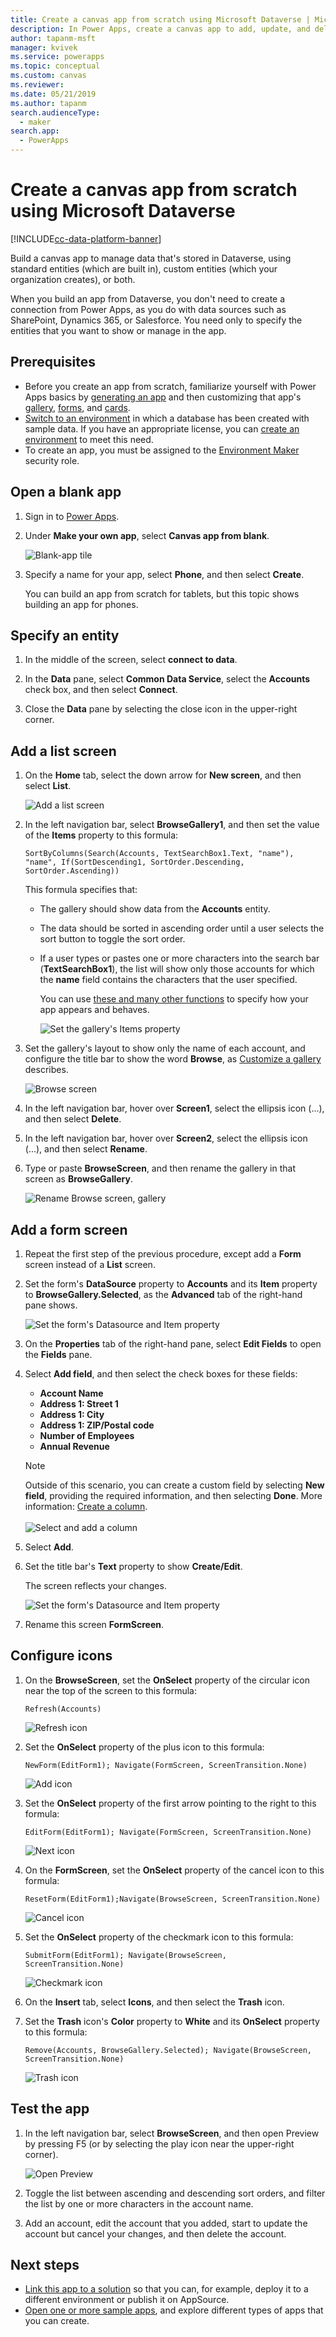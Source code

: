 ```yaml
---
title: Create a canvas app from scratch using Microsoft Dataverse | Microsoft Docs
description: In Power Apps, create a canvas app to add, update, and delete records in Microsoft Dataverse.
author: tapanm-msft
manager: kvivek
ms.service: powerapps
ms.topic: conceptual
ms.custom: canvas
ms.reviewer: 
ms.date: 05/21/2019
ms.author: tapanm
search.audienceType: 
  - maker
search.app: 
  - PowerApps
---
```

# Create a canvas app from scratch using Microsoft Dataverse

[!INCLUDE[cc-data-platform-banner](../../includes/cc-data-platform-banner.md)]

Build a canvas app to manage data that's stored in Dataverse, using standard entities (which are built in), custom entities (which your organization creates), or both.

When you build an app from Dataverse, you don't need to create a connection from Power Apps, as you do with data sources such as SharePoint, Dynamics 365, or Salesforce. You need only to specify the entities that you want to show or manage in the app.

## Prerequisites

- Before you create an app from scratch, familiarize yourself with Power Apps basics by [generating an app](data-platform-create-app.md) and then customizing that app's [gallery](customize-layout-sharepoint.md), [forms](customize-forms-sharepoint.md), and [cards](customize-card.md).
- [Switch to an environment](working-with-environments.md) in which a database has been created with sample data. If you have an appropriate license, you can [create an environment](../../administrator/create-environment.md) to meet this need.
- To create an app, you must be assigned to the [Environment Maker](https://docs.microsoft.com/power-platform/admin/database-security#predefined-security-roles) security role.

## Open a blank app

1. Sign in to [Power Apps](https://make.powerapps.com?utm_source=padocs&utm_medium=linkinadoc&utm_campaign=referralsfromdoc).

1. Under **Make your own app**, select **Canvas app from blank**.

    ![Blank-app tile](./media/data-platform-create-app-scratch/blank-app.png)

1. Specify a name for your app, select **Phone**, and then select **Create**.

    You can build an app from scratch for tablets, but this topic shows building an app for phones.

## Specify an entity

1. In the middle of the screen, select **connect to data**.

1. In the **Data** pane, select **Common Data Service**, select the **Accounts** check box, and then select **Connect**.

1. Close the **Data** pane by selecting the close icon in the upper-right corner.

## Add a list screen

1. On the **Home** tab, select the down arrow for **New screen**, and then select **List**.

    ![Add a list screen](./media/data-platform-create-app-scratch/list-screen.png)

1. In the left navigation bar, select **BrowseGallery1**, and then set the value of the **Items** property to this formula:

    `SortByColumns(Search(Accounts, TextSearchBox1.Text, "name"), "name", If(SortDescending1, SortOrder.Descending, SortOrder.Ascending))`

    This formula specifies that:

   - The gallery should show data from the **Accounts** entity.
   - The data should be sorted in ascending order until a user selects the sort button to toggle the sort order.
   - If a user types or pastes one or more characters into the search bar (**TextSearchBox1**), the list will show only those accounts for which the **name** field contains the characters that the user specified.

     You can use [these and many other functions](formula-reference.md) to specify how your app appears and behaves.

     ![Set the gallery's Items property](./media/data-platform-create-app-scratch/gallery-items.png)

1. Set the gallery's layout to show only the name of each account, and configure the title bar to show the word **Browse**, as [Customize a gallery](customize-layout-sharepoint.md) describes.

    ![Browse screen](./media/data-platform-create-app-scratch/final-browse.png)

1. In the left navigation bar, hover over **Screen1**, select the ellipsis icon (...), and then select **Delete**.

1. In the left navigation bar, hover over **Screen2**, select the ellipsis icon (...), and then select **Rename**.

1. Type or paste **BrowseScreen**, and then rename the gallery in that screen as **BrowseGallery**.

    ![Rename Browse screen, gallery](./media/data-platform-create-app-scratch/rename-browse.png)

## Add a form screen

1. Repeat the first step of the previous procedure, except add a **Form** screen instead of a **List** screen.

1. Set the form's **DataSource** property to **Accounts** and its **Item** property to **BrowseGallery.Selected**, as the **Advanced** tab of the right-hand pane shows.

    ![Set the form's Datasource and Item property](./media/data-platform-create-app-scratch/form-datasource.png)

1. On the **Properties** tab of the right-hand pane, select **Edit Fields** to open the **Fields** pane.

1. Select **Add field**, and then select the check boxes for these fields:

    - **Account Name**
    - **Address 1: Street 1**
    - **Address 1: City**
    - **Address 1: ZIP/Postal code**
    - **Number of Employees**
    - **Annual Revenue**

    > [!NOTE]
    > Outside of this scenario, you can create a custom field by selecting **New field**, providing the required information, and then selecting **Done**. More information: [Create a column](../data-platform/create-edit-field-portal.md#create-a-column).<br><br>![](media/data-platform-create-app-scratch/choose-or-add-fields.png "Select and add a column")

1. Select **Add**.

1. Set the title bar's **Text** property to show **Create/Edit**.

    The screen reflects your changes.

    ![Set the form's Datasource and Item property](./media/data-platform-create-app-scratch/field-list.png)

1. Rename this screen **FormScreen**.

## Configure icons

1. On the **BrowseScreen**, set the **OnSelect** property of the circular icon near the top of the screen to this formula:

    `Refresh(Accounts)`

    ![Refresh icon](./media/data-platform-create-app-scratch/refresh-icon.png)

1. Set the **OnSelect** property of the plus icon to this formula:

    `NewForm(EditForm1); Navigate(FormScreen, ScreenTransition.None)`

    ![Add icon](./media/data-platform-create-app-scratch/plus-icon.png)

1. Set the **OnSelect** property of the first arrow pointing to the right to this formula:

    `EditForm(EditForm1); Navigate(FormScreen, ScreenTransition.None)`

    ![Next icon](./media/data-platform-create-app-scratch/next-icon.png)

1. On the **FormScreen**, set the **OnSelect** property of the cancel icon to this formula:

    `ResetForm(EditForm1);Navigate(BrowseScreen, ScreenTransition.None)`

    ![Cancel icon](./media/data-platform-create-app-scratch/cancel-icon.png)

1. Set the **OnSelect** property of the checkmark icon to this formula:

    `SubmitForm(EditForm1); Navigate(BrowseScreen, ScreenTransition.None)`

    ![Checkmark icon](./media/data-platform-create-app-scratch/checkmark-icon.png)

1. On the **Insert** tab, select **Icons**, and then select the **Trash** icon.

1. Set the **Trash** icon's **Color** property to **White** and its **OnSelect** property to this formula:

    `Remove(Accounts, BrowseGallery.Selected); Navigate(BrowseScreen, ScreenTransition.None)`

    ![Trash icon](./media/data-platform-create-app-scratch/trash-icon.png)

## Test the app

1. In the left navigation bar, select **BrowseScreen**, and then open Preview by pressing F5 (or by selecting the play icon near the upper-right corner).

    ![Open Preview](./media/data-platform-create-app-scratch/open-preview.png)

1. Toggle the list between ascending and descending sort orders, and filter the list by one or more characters in the account name.

1. Add an account, edit the account that you added, start to update the account but cancel your changes, and then delete the account.

## Next steps

- [Link this app to a solution](add-app-solution.md) so that you can, for example, deploy it to a different environment or publish it on AppSource.
- [Open one or more sample apps](open-and-run-a-sample-app.md), and explore different types of apps that you can create.
